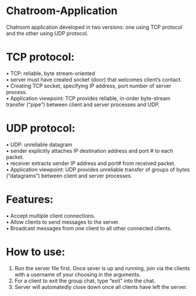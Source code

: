 # Chatroom-Application
Chatroom application developed in two versions: one using TCP protocol and the other using UDP protocol.

# TCP protocol:
•	TCP: reliable, byte stream-oriented <br />
•	server must have created socket (door) that welcomes client’s contact. <br />
•	Creating TCP socket, specifying IP address, port number of server process. <br />
•	Application viewpoint: TCP provides reliable, in-order byte-stream transfer (“pipe”) between client and server processes and UDP. <br />

# UDP protocol: 
•	UDP: unreliable datagram <br />
•	sender explicitly attaches IP destination address and port # to each packet. <br />
•	receiver extracts sender IP address and port# from received packet. <br />
•	Application viewpoint: UDP provides unreliable transfer of groups of bytes (“datagrams”) between client and server processes. <br />


# Features:
•	Accept multiple client connections. <br />
•	Allow clients to send messages to the server. <br />
•	Broadcast messages from one client to all other connected clients. <br />

# How to use:
1.	Run the server file first. Once sever is up and running, join via the clients with a username of your choosing in the arguments.
2.	For a client to exit the group chat, type “exit” into the chat.
3.	Server will automatedly close down once all clients have left the server.
